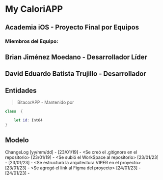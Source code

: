 # My CaloriAPP
## Academia iOS - Proyecto Final por Equipos

### Miembros del Equipo:
## Brian Jiménez Moedano - Desarrollador Líder
## David Eduardo Batista Trujillo - Desarrollador

## Entidades

>BitacorAPP - Mantenido por
```swift
class  {

    let id: Int64
}
```

##  Modelo


ChangeLog [yy/mm/dd] <dev name> - <change description>
[23/01/19] <Brian> - <Se creó el .gitignore en el repositorio>
[23/01/19] <Brian> - <Se subió el WorkSpace al repositorio>
[23/01/23] <Brian> - <Se defininieron los Entities y los Services del Proyecto>
[23/01/23] <Brian> - <Se estructuró la arquitectura VIPER en el proyecto>
[23/01/23] <Brian> - <Se agregó el link al Figma del proyecto>
[24/01/23] <Eduardo> - <Avance de los Login View>
[24/01/23] <Brian> - <Avance de los User y Diet Services>
